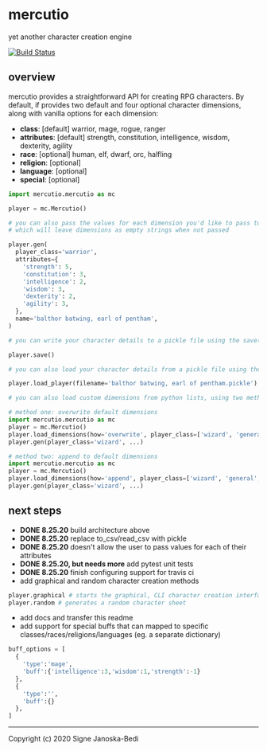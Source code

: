 # mercutio

yet another character creation engine

[![Build Status](https://travis-ci.org/signebedi/mercutio.svg?branch=master)](https://travis-ci.org/signebedi/mercutio)


## overview

mercutio provides a straightforward API for creating RPG characters. By default, if provides two default and four optional character dimensions, along with vanilla options for each dimension:

* **class**: [default] warrior, mage, rogue, ranger
* **attributes**: [default] strength, constitution, intelligence, wisdom, dexterity, agility
* **race**: [optional] human, elf, dwarf, orc, halfling
* **religion**: [optional] 
* **language**: [optional]
* **special**: [optional] 

```python
import mercutio.mercutio as mc

player = mc.Mercutio()

# you can also pass the values for each dimension you'd like to pass to the gen() method, 
# which will leave dimensions as empty strings when not passed

player.gen(
  player_class='warrior',
  attributes={
    'strength': 5,
    'constitution': 3,
    'intelligence': 2,
    'wisdom': 3,
    'dexterity': 2,
    'agility': 3,
  },
  name='balthor batwing, earl of pentham',
)

# you can write your character details to a pickle file using the save() method

player.save()

# you can also load your character details from a pickle file using the load_player() method

player.load_player(filename='balthor batwing, earl of pentham.pickle')

# you can also load custom dimensions from python lists, using two methods

# method one: overwrite default dimensions
import mercutio.mercutio as mc
player = mc.Mercutio()
player.load_dimensions(how='overwrite', player_class=['wizard', 'general', 'edain'])
player.gen(player_class='wizard', ...)

# method two: append to default dimensions
import mercutio.mercutio as mc
player = mc.Mercutio()
player.load_dimensions(how='append', player_class=['wizard', 'general', 'edain'])
player.gen(player_class='wizard', ...)
```

## next steps
* **DONE 8.25.20** build architecture above
* **DONE 8.25.20** replace to_csv/read_csv with pickle
* **DONE 8.25.20** doesn't allow the user to pass values for each of their attributes
* **DONE 8.25.20, but needs more** add pytest unit tests
* **DONE 8.25.20** finish configuring support for travis ci
* add graphical and random character creation methods
```python
player.graphical # starts the graphical, CLI character creation interface
player.random # generates a random character sheet
```
* add docs and transfer this readme
* add support for special buffs that can mapped to specific classes/races/religions/languages (eg. a separate dictionary)
```python
buff_options = [
  {
    'type':'mage',
    'buff':{'intelligence':3,'wisdom':1,'strength':-1}
  },
  {
    'type':'',
    'buff':{}
  },
]

```
---
Copyright (c) 2020 Signe Janoska-Bedi
